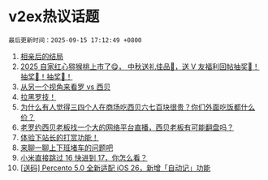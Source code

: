 # v2ex热议话题

`最后更新时间：2025-09-15 17:12:49 +0800`

1. [相亲后的结局](https://www.v2ex.com/t/1159267)
1. [2025 自家红心猕猴桃上市了😋， 中秋送礼佳品🧺，送 V 友福利回帖抽奖🥝！抽奖🥝！抽奖🥝！](https://www.v2ex.com/t/1159224)
1. [从另一个视角来看罗 vs 西贝](https://www.v2ex.com/t/1159194)
1. [拉黑罗技！](https://www.v2ex.com/t/1159211)
1. [为什么有人觉得三四个人在商场吃西贝六七百块很贵？你们外面吃饭都什么价？](https://www.v2ex.com/t/1159326)
1. [老罗约西贝老板找一个大的网络平台直播，西贝老板有可能翻盘吗？](https://www.v2ex.com/t/1159210)
1. [体验下站长的打赏功能！](https://www.v2ex.com/t/1159335)
1. [来聊一聊上下班堵车的问题吧](https://www.v2ex.com/t/1159188)
1. [小米直接跳过 16 快进到 17，你怎么看？](https://www.v2ex.com/t/1159259)
1. [[送码] Percento 5.0 全新适配 iOS 26，新增「自动记」功能](https://www.v2ex.com/t/1159180)

